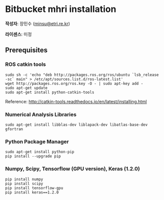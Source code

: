 # Bitbucket mhri installation

**작성자**: 장민수 (minsu@etri.re.kr)

**라이센스**: 미정

## Prerequisites

### ROS catkin tools
```
sudo sh -c 'echo "deb http://packages.ros.org/ros/ubuntu `lsb_release -sc` main" > /etc/apt/sources.list.d/ros-latest.list'
wget http://packages.ros.org/ros.key -O - | sudo apt-key add -
sudo apt-get update
sudo apt-get install python-catkin-tools
```
Reference: http://catkin-tools.readthedocs.io/en/latest/installing.html

### Numerical Analysis Libraries
```
sudo apt-get install libblas-dev liblapack-dev libatlas-base-dev gfortran
```

### Python Package Manager
```
sudo apt-get install python-pip
pip install --upgrade pip
```

### Numpy, Scipy, Tensorflow (GPU version), Keras (1.2.0)
```
pip install numpy
pip install scipy
pip install tensorflow-gpu
pip install keras==1.2.0
```
